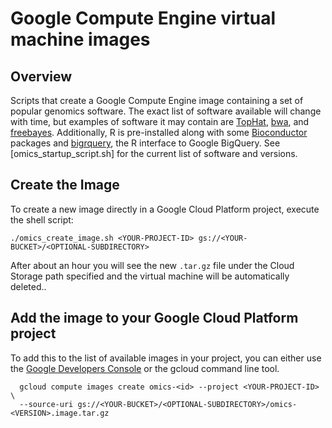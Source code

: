 Google Compute Engine virtual machine images
============================================

## Overview

Scripts that create a Google Compute Engine image containing a set of popular genomics software. The exact list of software available will change with time, but examples of software it may contain are [TopHat](https://ccb.jhu.edu/software/tophat/index.shtml), [bwa](http://bio-bwa.sourceforge.net/), and [freebayes](https://github.com/ekg/freebayes).  Additionally, R is pre-installed along with some [Bioconductor](http://www.bioconductor.org/) packages and [bigrquery](http://cran.r-project.org/web/packages/bigrquery/index.html), the R interface to Google BigQuery.  See [omics_startup_script.sh] for the current list of
software and versions.

## Create the Image

To create a new image directly in a Google Cloud Platform project, execute the shell script:
```
./omics_create_image.sh <YOUR-PROJECT-ID> gs://<YOUR-BUCKET>/<OPTIONAL-SUBDIRECTORY>
```
After about an hour you will see the new `.tar.gz` file under the Cloud Storage path specified and the virtual machine will be automatically deleted..
 
## Add the image to your Google Cloud Platform project

To add this to the list of available images in your project, you can either use the [Google Developers Console](https://cloud.google.com/compute/docs/console) or the gcloud command line tool.
```
  gcloud compute images create omics-<id> --project <YOUR-PROJECT-ID> \
  --source-uri gs://<YOUR-BUCKET>/<OPTIONAL-SUBDIRECTORY>/omics-<VERSION>.image.tar.gz
```
